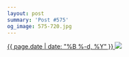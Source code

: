 ```yaml
---
layout: post
summary: 'Post #575'
og_image: 575-720.jpg
---
```


<p>
 <time>
  <a href="/575">
   {{ page.date | date: "%B %-d, %Y" }}
  </a>
 </time>
 <a href="/575">
  <img data-taken="11/24/2016" sizes="(min-width: 700px) 50vw, calc(100vw - 2rem)" src="{{ site.assets_url }}/575-360.jpg" srcset="{{ site.assets_url }}/575-180.jpg 180w, {{ site.assets_url }}/575-360.jpg 360w, {{ site.assets_url }}/575-540.jpg 540w, {{ site.assets_url }}/575-720.jpg 720w"/>
 </a>
</p>
